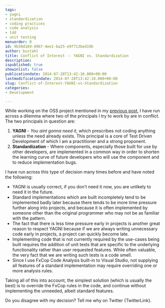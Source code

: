 ```yaml
---
tags:
- yagni
- standardization
- coding practices
- code analysis
- tdd
- unit testing
menuorder: 0
id: 9b50d169-d967-4ee1-ba25-e97713bed19b
author: bsstahl
title: Conflict of Interest -- YAGNI vs. Standardization
description: 
ispublished: true
showinlist: false
publicationdate: 2014-07-28T13:42:10.000+00:00
lastmodificationdate: 2014-07-28T13:42:10.000+00:00
slug: Conflict-of-Interest-YAGNI-vs-Standardization
categories:
- Development

---
```

While working on the OSS project mentioned in my [previous post]({PathToRoot}\Posts\New-OSS-Project.html), I have run across a dilemma where two of the principals I try to work by are in conflict. The two principals in question are:

1. **YAGNI** - *You aint gonna need it*, which prescribes not coding anything unless the need already exists. This principal is a core of Test Driven Development of which I am a practitioner and a strong proponent.
2. **Standardization** - Where components, especially those built for use by other developers, are implemented in a common way in order to shorten the learning curve of future developers who will use the component and to reduce implementation bugs.


I have run across this type of decision many times before and have noted the following:

- YAGNI is usually correct, if you don't need it now, you are unlikely to need it in the future.
- Standard implementations which are built incompletely tend to be implemented badly later because there tends to be more time pressure further along into projects, and because it is often implemented by someone other than the original programmer who may not be as familiar with the pattern.
- The fact that there is less time pressure early in projects is another great reason to respect YAGNI because if we are always writing unnecessary code early in projects, a project can quickly become late.
- Implementing code that is not currently required by the use-cases being built requires the addition of unit tests that are specific to the underlying functionality rather than user requested features. While often valuable, the very fact that we are writing such tests is a code smell.
- Since I use FxCop Code Analysis built-in to Visual Studio, not supplying all features of a standard implementation may require overriding one or more analysis rules.


Taking all of this into account, the simplest solution (which is usually the best) is to override the FxCop rules in the code, and continue without implementing the unneeded, albeit standard features.

Do you disagree with my decision? Tell me why on Twitter {TwitterLink}.
